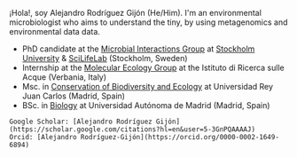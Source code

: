 ¡Hola!, soy Alejandro Rodríguez Gijón (He/Him). 
I'm an environmental microbiologist who aims to understand the tiny, by using metagenomics and environmental data data.

   - PhD candidate at the [Microbial Interactions Group](https://miint.org/) at [Stockholm University](https://www.su.se/department-of-ecology-environment-and-plant-sciences/) & [SciLifeLab](https://www.scilifelab.se/) (Stockholm, Sweden)
   - Internship at the [Molecular Ecology Group](http://www.meg.irsa.cnr.it/) at the Istituto di Ricerca sulle Acque (Verbania, Italy)
   - Msc. in [Conservation of Biodiversity and Ecology](https://www.urjc.es/estudios/master/759-tecnicas-de-conservacion-de-la-biodiversidad-y-ecologia) at Universidad Rey Juan Carlos (Madrid, Spain)
   - BSc. in [Biology](https://www.uam.es/Ciencias/Biolog%C3%ADa/1242655508884.htm) at Universidad Autónoma de Madrid (Madrid, Spain)

```
Google Scholar: [Alejandro Rodríguez Gijón](https://scholar.google.com/citations?hl=en&user=5-3GnPQAAAAJ)
Orcid: [Alejandro Rodríguez-Gijón](https://orcid.org/0000-0002-1649-6894)
```
